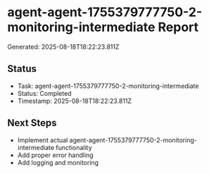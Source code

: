 # agent-agent-1755379777750-2-monitoring-intermediate Report

Generated: 2025-08-18T18:22:23.811Z

## Status
- Task: agent-agent-1755379777750-2-monitoring-intermediate
- Status: Completed
- Timestamp: 2025-08-18T18:22:23.811Z

## Next Steps
- Implement actual agent-agent-1755379777750-2-monitoring-intermediate functionality
- Add proper error handling
- Add logging and monitoring
